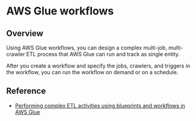 # AWS Glue workflows

## Overview

Using AWS Glue workflows, you can design a complex multi-job, multi-crawler ETL process that AWS Glue can run and track as single entity. 

After you create a workflow and specify the jobs, crawlers, and triggers in the workflow, you can run the workflow on demand or on a schedule.


## Reference

- [Performing complex ETL activities using blueprints and workflows in AWS Glue](https://docs.aws.amazon.com/glue/latest/dg/orchestrate-using-workflows.html)